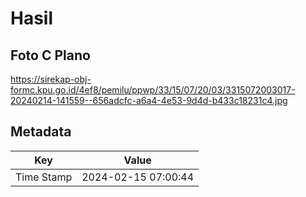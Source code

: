 # Hasil

## Foto C Plano

https://sirekap-obj-formc.kpu.go.id/4ef8/pemilu/ppwp/33/15/07/20/03/3315072003017-20240214-141559--656adcfc-a6a4-4e53-9d4d-b433c18231c4.jpg


## Metadata

| Key        | Value               |
| ---------- | ------------------- |
| Time Stamp | 2024-02-15 07:00:44 |



